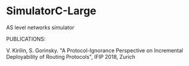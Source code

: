 # SimulatorC-Large
AS level networks simulator

PUBLICATIONS:

V. Kirilin, S. Gorinsky. "A Protocol-Ignorance Perspective on Incremental Deployability of Routing Protocols", IFIP 2018, Zurich

